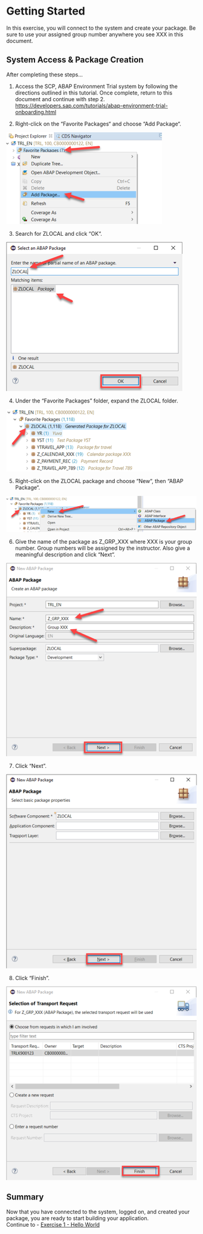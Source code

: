 # Getting Started

In this exercise, you will connect to the system and create your package. Be sure to use your assigned group number anywhere you see XXX in this document. 


## System Access & Package Creation

After completing these steps...

1.  Access the SCP, ABAP Environment Trial system by following the directions outlined in this tutorial. Once complete, return to this document and continue with step 2.  https://developers.sap.com/tutorials/abap-environment-trial-onboarding.html


2.	Right-click on the “Favorite Packages“ and choose “Add Package“.

![](/exercises/ex0/images/00_00_0020.png)

3.	Search for ZLOCAL and click “OK“.

![](/exercises/ex0/images/00_00_0030.png)

4.	Under the “Favorite Packages” folder, expand the ZLOCAL folder.  

![](/exercises/ex0/images/00_00_0040.png)

5.	Right-click on the ZLOCAL package and choose “New“, then “ABAP Package“. 

![](/exercises/ex0/images/00_00_0050.png)

6.	Give the name of the package as Z_GRP_XXX where XXX is your group number. Group numbers will be assigned by the instructor. Also give a meaningful description and click “Next“.

![](/exercises/ex0/images/00_00_0060.png)

7.	Click “Next”.

![](/exercises/ex0/images/00_00_0070.png)

8.	Click “Finish”.

![](/exercises/ex0/images/00_00_0080.png)


## Summary

Now that you have connected to the system, logged on, and created your package, you are ready to start building your application.  
Continue to - [Exercise 1 - Hello World](../ex1/README.md)